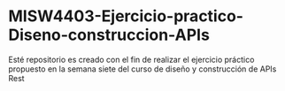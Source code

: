 # MISW4403-Ejercicio-practico-Diseno-construccion-APIs
Esté repositorio es creado con el fin de realizar el ejercicio práctico propuesto en la semana siete del curso de diseño y construcción de APIs Rest
